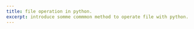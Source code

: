 ```yaml
---
title: file operation in python.
excerpt: introduce somme commmon method to operate file with python.
---
```

